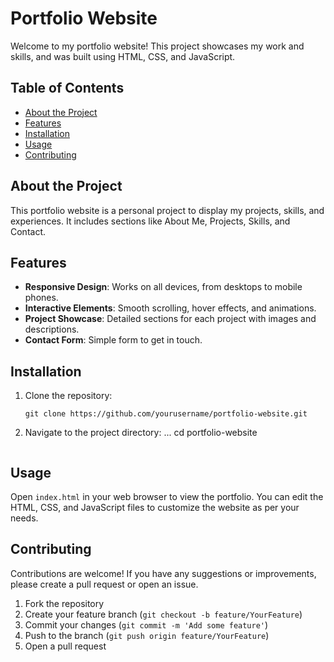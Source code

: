 # Portfolio Website

Welcome to my portfolio website! This project showcases my work and skills, and was built using HTML, CSS, and JavaScript.

## Table of Contents

- [About the Project](#about-the-project)
- [Features](#features)
- [Installation](#installation)
- [Usage](#usage)
- [Contributing](#contributing)


## About the Project

This portfolio website is a personal project to display my projects, skills, and experiences. It includes sections like About Me, Projects, Skills, and Contact.

## Features

- **Responsive Design**: Works on all devices, from desktops to mobile phones.
- **Interactive Elements**: Smooth scrolling, hover effects, and animations.
- **Project Showcase**: Detailed sections for each project with images and descriptions.
- **Contact Form**: Simple form to get in touch.

## Installation

1. Clone the repository:
    ```
    git clone https://github.com/yourusername/portfolio-website.git
    ```
2. Navigate to the project directory:
   ...
    cd portfolio-website
    ```

## Usage

Open `index.html` in your web browser to view the portfolio. You can edit the HTML, CSS, and JavaScript files to customize the website as per your needs.

## Contributing

Contributions are welcome! If you have any suggestions or improvements, please create a pull request or open an issue.

1. Fork the repository
2. Create your feature branch (`git checkout -b feature/YourFeature`)
3. Commit your changes (`git commit -m 'Add some feature'`)
4. Push to the branch (`git push origin feature/YourFeature`)
5. Open a pull request

